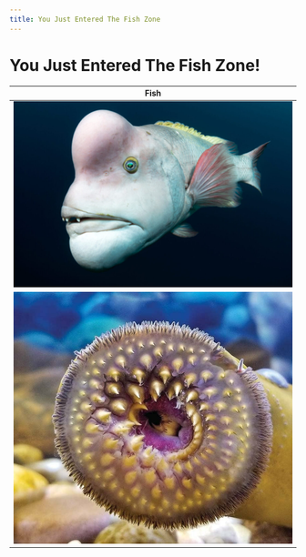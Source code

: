 ```yaml
---
title: You Just Entered The Fish Zone
---
```


# You Just Entered The Fish Zone!

|Fish|
|----|
| ![First Fish](docs/assets/images/Sheepshead-wrasse-1024x683.jpg) |
| ![Strange Fish](docs/assets/images/A-strange-fish.jpg) | 
